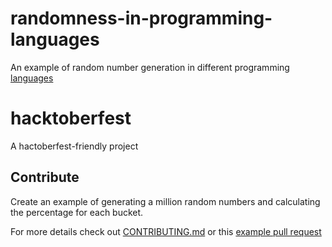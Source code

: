 # randomness-in-programming-languages
An example of random number generation in different programming [languages](/sources#future-languages)

# hacktoberfest
A hactoberfest-friendly project

## Contribute
Create an example of generating a million random numbers and calculating the percentage for each bucket.  

For more details check out [CONTRIBUTING.md](./CONTRIBUTING.md) or this [example pull request](https://github.com/spencermwoo/randomness-in-programming-languages/pull/1/files)